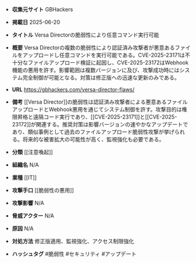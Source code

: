 - **収集元サイト**
GBHackers

- **掲載日**
2025-06-20

- **タイトル**
Versa Directorの脆弱性により任意コマンド実行可能

- **概要**
Versa Directorの複数の脆弱性により認証済み攻撃者が悪意あるファイルをアップロードし任意コマンドを実行可能である。CVE-2025-23171は不十分なファイルアップロード検証に起因し、CVE-2025-23172はWebhook機能の悪用を許す。影響範囲は複数バージョンに及び、攻撃成功時にはシステム完全制御が可能となる。対策は修正版への迅速な更新のみである。

- **URL**
https://gbhackers.com/versa-director-flaws/

- **備考**
[[Versa Director]]の脆弱性は認証済み攻撃者による悪意あるファイルアップロードとWebhook悪用を通じてシステム制御を許す。攻撃目的は権限昇格と遠隔コード実行であり、[[CVE-2025-23171]]と[[CVE-2025-23172]]が関連する。推奨対策は影響バージョンの速やかなアップデートであり、類似事例として過去のファイルアップロード脆弱性攻撃が挙げられる。将来的な被害拡大の可能性が高く、監視強化も必要である。

- **分類**
[[注意喚起]]

- **組織名**
N/A

- **業種**
[[IT]]

- **攻撃手口**
[[脆弱性の悪用]]

- **攻撃影響**
N/A

- **脅威アクター**
N/A

- **原因**
N/A

- **対処方法**
修正版適用、監視強化、アクセス制限強化

- **ハッシュタグ**
#脆弱性 #セキュリティ #アップデート
